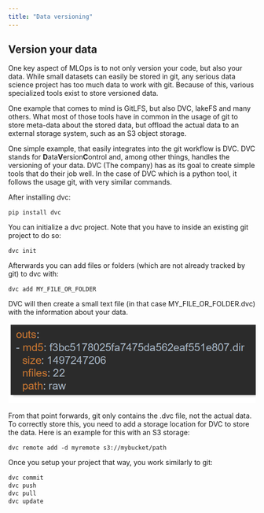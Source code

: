 ```yaml
---
title: "Data versioning"
---
```


## Version your data

One key aspect of MLOps is to not only version your code, but also your data.
While small datasets can easily be stored in git, any serious data science project has too much data to work with git.
Because of this, various specialized tools exist to store versioned data.

One example that comes to mind is GitLFS, but also DVC, lakeFS and many others.
What most of those tools have in common in the usage of git to store meta-data about the stored data, but offload the actual data to an external storage system, such as an S3 object storage.

One simple example, that easily integrates into the git workflow is DVC.
DVC stands for **D**ata**V**ersion**C**ontrol and, among other things, handles the versioning of your data.
DVC (The company) has as its goal to create simple tools that do their job well.
In the case of DVC which is a python tool, it follows the usage git, with very similar commands.

After installing dvc:
```
pip install dvc
```

You can initialize a dvc project. Note that you have to inside an existing git project to do so:
```
dvc init
```

Afterwards you can add files or folders (which are not already tracked by git) to dvc with:

```
dvc add MY_FILE_OR_FOLDER
```

DVC will then create a small text file (in that case MY_FILE_OR_FOLDER.dvc) with the information about your data.

![img_12.png](img_12.png)

From that point forwards, git only contains the .dvc file, not the actual data.
To correctly store this, you need to add a storage location for DVC to store the data.
Here is an example for this with an S3 storage:
```
dvc remote add -d myremote s3://mybucket/path
```

Once you setup your project that way, you work similarly to git:
```
dvc commit
dvc push
dvc pull
dvc update
```